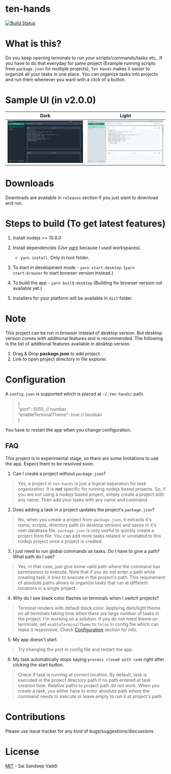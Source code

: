 # ten-hands

[![Build Status](https://dev.azure.com/saisandeepvaddi/Ten%20Hands/_apis/build/status/All%20OS?branchName=master)](https://dev.azure.com/saisandeepvaddi/Ten%20Hands/_build/latest?definitionId=4&branchName=master)

# What is this?

Do you keep opening terminals to run your scripts/commands/tasks etc,. If you have to do that everyday for same project (Example running scripts from `package.json` for multiple projects), `Ten Hands` makes it easier to organize all your tasks in one place.
You can organize tasks into projects and run them whenever you want with a click of a button.

# Sample UI (in v2.0.0)

|                    Dark                    |                    Light                    |
| :----------------------------------------: | :-----------------------------------------: |
| <img src="/docs/src/images/demo_dark.jpg"> | <img src="/docs/src/images/demo_light.jpg"> |

# Downloads

Downloads are available in `releases` section if you just want to download and run.

# Steps to build (To get latest features)

1. Install nodejs >= 10.6.0

2. Install dependencies (Use [_yarn_](https://yarnpkg.com/en/) because I used workspaces).

   - `yarn install`. Only in root folder.

3. To start in development mode - `yarn start:desktop`. (`yarn start:browser` to start browser version instead.)

4. To build the app - `yarn build:desktop` (Building for browser version not available yet.)

5. Installers for your platform will be available in `dist` folder.

# Note

This project can be run in browser instead of desktop version. But desktop version comes with additional features and is recommended. The following is the list of additional features available in desktop version.

1. Drag & Drop **package.json** to add project.
2. Link to open project directory in file explorer.

# Configuration

A `config.json` is supported which is placed at `~/.ten-hands/` path.

> {  
>  "port": 5010, // number  
>  "enableTerminalTheme": true // boolean  
> }

You have to restart the app when you change configuration.

## FAQ

This project is in experimental stage, so there are some limitations to use the app. Expect them to be resolved soon.

1. Can I create a project without `package.json`?

> Yes, a project in `ten-hands` is just a logical separation for task organization. It is **not** specific for running nodejs based projects. So, if you are not using a nodejs based project, simply create a project with any name. Then add your tasks with any name and command.

2. Does adding a task in a project updates the project's `package.json`?

> No, when you create a project from `package.json`, it extracts it's name, scripts, directory path (in desktop version) and saves in it's own database file. `package.json` is only useful to quickly create a project from file. You can add more tasks related or unrelated to this nodejs project once a project is created.

3. I just need to run global commands as tasks. Do I have to give a path? What path do I use?

> Yes, in that case, just give some valid path where the command has permissions to execute. Note that if you do not enter a path while creating task, it tries to execute in the project's path. This requirement of absolute paths allows to organize tasks that run at different locations in a single project.

4. Why do I see black color flashes on terminals when I switch projects?

> Terminal renders with default black color. Applying dark/light theme on all terminals taking time when there are large number of tasks in the project. I'm working on a solution. If you do not need theme on terminals, set `enableTerminalTheme` to `false` in config file which can make it responsive. Check [Configuration](#configuration) section for info.

5. My app doesn't start.

> Try changing the port in config file and restart the app.

6. My task automatically stops saying `process closed with code` right after clicking the start button.

> Check if task is running at correct location. By default, task is executed in the project directory path if no path entered at task creation time. Relative paths to project path _do not_ work. When you create a task, you either have to enter absolute path where the command needs to execute or leave empty to run it at project's path.

# Contributions

Please use issue tracker for any kind of bugs/suggestions/discussions.

# License

[MIT](/LICENSE) - Sai Sandeep Vaddi
